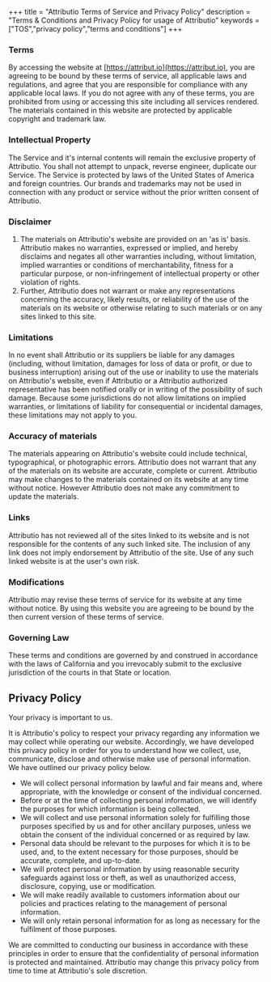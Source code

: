 +++
title = "Attributio Terms of Service and Privacy Policy"
description = "Terms & Conditions and Privacy Policy for usage of Attributio"
keywords = ["TOS","privacy policy","terms and conditions"]
+++

### Terms

By accessing the website at [https://attribut.io](https://attribut.io), you are agreeing to be bound by these terms of service, all applicable laws and regulations, and agree that you are responsible for compliance with any applicable local laws. If you do not agree with any of these terms, you are prohibited from using or accessing this site including all services rendered. The materials contained in this website are protected by applicable copyright and trademark law.

### Intellectual Property

The Service and it's internal contents will remain the exclusive property of Attributio. You shall not attempt to unpack, reverse engineer, duplicate our Service. The Service is protected by laws of the United States of America and foreign countries. Our brands and trademarks may not be used in connection with any product or service without the prior written consent of Attributio.

### Disclaimer

1.  The materials on Attributio's website are provided on an 'as is' basis. Attributio makes no warranties, expressed or implied, and hereby disclaims and negates all other warranties including, without limitation, implied warranties or conditions of merchantability, fitness for a particular purpose, or non-infringement of intellectual property or other violation of rights.
2.  Further, Attributio does not warrant or make any representations concerning the accuracy, likely results, or reliability of the use of the materials on its website or otherwise relating to such materials or on any sites linked to this site.

### Limitations

In no event shall Attributio or its suppliers be liable for any damages (including, without limitation, damages for loss of data or profit, or due to business interruption) arising out of the use or inability to use the materials on Attributio's website, even if Attributio or a Attributio authorized representative has been notified orally or in writing of the possibility of such damage. Because some jurisdictions do not allow limitations on implied warranties, or limitations of liability for consequential or incidental damages, these limitations may not apply to you.

### Accuracy of materials

The materials appearing on Attributio's website could include technical, typographical, or photographic errors. Attributio does not warrant that any of the materials on its website are accurate, complete or current. Attributio may make changes to the materials contained on its website at any time without notice. However Attributio does not make any commitment to update the materials.

### Links

Attributio has not reviewed all of the sites linked to its website and is not responsible for the contents of any such linked site. The inclusion of any link does not imply endorsement by Attributio of the site. Use of any such linked website is at the user's own risk.

### Modifications

Attributio may revise these terms of service for its website at any time without notice. By using this website you are agreeing to be bound by the then current version of these terms of service.

### Governing Law

These terms and conditions are governed by and construed in accordance with the laws of California and you irrevocably submit to the exclusive jurisdiction of the courts in that State or location.

## Privacy Policy

Your privacy is important to us.

It is Attributio's policy to respect your privacy regarding any information we may collect while operating our website. Accordingly, we have developed this privacy policy in order for you to understand how we collect, use, communicate, disclose and otherwise make use of personal information. We have outlined our privacy policy below.

*   We will collect personal information by lawful and fair means and, where appropriate, with the knowledge or consent of the individual concerned.
*   Before or at the time of collecting personal information, we will identify the purposes for which information is being collected.
*   We will collect and use personal information solely for fulfilling those purposes specified by us and for other ancillary purposes, unless we obtain the consent of the individual concerned or as required by law.
*   Personal data should be relevant to the purposes for which it is to be used, and, to the extent necessary for those purposes, should be accurate, complete, and up-to-date.
*   We will protect personal information by using reasonable security safeguards against loss or theft, as well as unauthorized access, disclosure, copying, use or modification.
*   We will make readily available to customers information about our policies and practices relating to the management of personal information.
*   We will only retain personal information for as long as necessary for the fulfilment of those purposes.

We are committed to conducting our business in accordance with these principles in order to ensure that the confidentiality of personal information is protected and maintained. Attributio may change this privacy policy from time to time at Attributio's sole discretion.